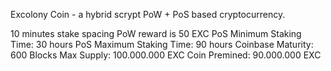 Excolony Coin - a hybrid scrypt PoW + PoS based cryptocurrency.

10 minutes stake spacing
PoW reward is 50 EXC
PoS Minimum Staking Time: 30 hours
PoS Maximum Staking Time: 90 hours
Coinbase Maturity: 600 Blocks
Max Supply: 100.000.000 EXC
Coin Premined: 90.000.000 EXC